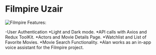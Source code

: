 # Filmpire Uzair
![Filmpire](https://github.com/uzairathersaeed/filmpire/assets/111059514/db493bb4-cd52-4d7e-bd3f-5edfe6878708)
Features:

-User Authentication
*Light and Dark mode.
*API calls with Axios and Redux ToolKit.
*Actors and Movie Details Page.
*Watchlist and List of Favorite Movies.
*Movie Search Functionality.
*Alan works as an in-app voice assistant for the Filmpire project.

